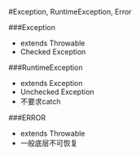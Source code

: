 #Exception, RuntimeException, Error

###Exception
* extends Throwable
* Checked Exception

###RuntimeException
* extends Exception
* Unchecked Exception
* 不要求catch

###ERROR
* extends Throwable
* 一般底层不可恢复

